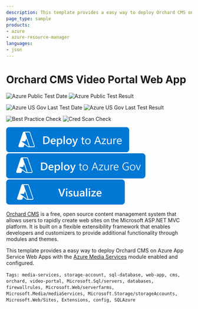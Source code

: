 ```yaml
---
description: This template provides a easy way to deploy Orchard CMS on Azure App Service Web Apps with the Azure Media Services module enabled and configured.
page_type: sample
products:
- azure
- azure-resource-manager
languages:
- json
---
```

# Orchard CMS Video Portal Web App

![Azure Public Test Date](https://azurequickstartsservice.blob.core.windows.net/badges/application-workloads/orchard/orchard-cms-video-portal/PublicLastTestDate.svg)
![Azure Public Test Result](https://azurequickstartsservice.blob.core.windows.net/badges/application-workloads/orchard/orchard-cms-video-portal/PublicDeployment.svg)

![Azure US Gov Last Test Date](https://azurequickstartsservice.blob.core.windows.net/badges/application-workloads/orchard/orchard-cms-video-portal/FairfaxLastTestDate.svg)
![Azure US Gov Last Test Result](https://azurequickstartsservice.blob.core.windows.net/badges/application-workloads/orchard/orchard-cms-video-portal/FairfaxDeployment.svg)

![Best Practice Check](https://azurequickstartsservice.blob.core.windows.net/badges/application-workloads/orchard/orchard-cms-video-portal/BestPracticeResult.svg)
![Cred Scan Check](https://azurequickstartsservice.blob.core.windows.net/badges/application-workloads/orchard/orchard-cms-video-portal/CredScanResult.svg)

[![Deploy To Azure](https://raw.githubusercontent.com/Azure/azure-quickstart-templates/master/1-CONTRIBUTION-GUIDE/images/deploytoazure.svg?sanitize=true)](https://portal.azure.com/#create/Microsoft.Template/uri/https%3A%2F%2Fraw.githubusercontent.com%2FAzure%2Fazure-quickstart-templates%2Fmaster%2Fapplication-workloads%2Forchard%2Forchard-cms-video-portal%2Fazuredeploy.json)
[![Deploy To Azure US Gov](https://raw.githubusercontent.com/Azure/azure-quickstart-templates/master/1-CONTRIBUTION-GUIDE/images/deploytoazuregov.svg?sanitize=true)](https://portal.azure.us/#create/Microsoft.Template/uri/https%3A%2F%2Fraw.githubusercontent.com%2FAzure%2Fazure-quickstart-templates%2Fmaster%2Fapplication-workloads%2Forchard%2Forchard-cms-video-portal%2Fazuredeploy.json)
[![Visualize](https://raw.githubusercontent.com/Azure/azure-quickstart-templates/master/1-CONTRIBUTION-GUIDE/images/visualizebutton.svg?sanitize=true)](http://armviz.io/#/?load=https%3A%2F%2Fraw.githubusercontent.com%2FAzure%2Fazure-quickstart-templates%2Fmaster%2Fapplication-workloads%2Forchard%2Forchard-cms-video-portal%2Fazuredeploy.json)

[Orchard CMS](http://www.orchardproject.net/) is a free, open source content management system that allows users to rapidly create web sites on the Microsoft ASP.NET MVC platform. It is built on a flexible extensibility framework that enables developers and customizers to provide additional functionality through modules and themes.

This template provides a easy way to deploy Orchard CMS on Azure App Service Web Apps with the [Azure Media Services](https://azure.microsoft.com/services/media-services/) module enabled and configured.

`Tags: media-services, storage-account, sql-database, web-app, cms, orchard, video-portal, Microsoft.Sql/servers, databases, firewallrules, Microsoft.Web/serverfarms, Microsoft.Media/mediaServices, Microsoft.Storage/storageAccounts, Microsoft.Web/Sites, Extensions, config, SQLAzure`

